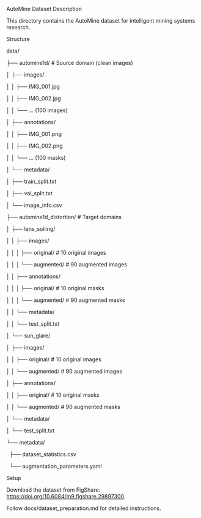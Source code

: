 AutoMine Dataset Description

This directory contains the AutoMine dataset for intelligent mining systems research.

Structure

data/

├── automine1d/                     # Source domain (clean images)

│   ├── images/

│   │   ├── IMG\_001.jpg

│   │   ├── IMG\_002.jpg

│   │   └── ... (100 images)

│   ├── annotations/

│   │   ├── IMG\_001.png

│   │   ├── IMG\_002.png

│   │   └── ... (100 masks)

│   └── metadata/

│       ├── train\_split.txt

│       ├── val\_split.txt

│       └── image\_info.csv

├── automine1d\_distortion/          # Target domains

│   ├── lens\_soiling/

│   │   ├── images/

│   │   │   ├── original/           # 10 original images

│   │   │   └── augmented/          # 90 augmented images

│   │   ├── annotations/

│   │   │   ├── original/           # 10 original masks

│   │   │   └── augmented/          # 90 augmented masks

│   │   └── metadata/

│   │       └── test\_split.txt

│   └── sun\_glare/

│       ├── images/

│       │   ├── original/           # 10 original images

│       │   └── augmented/          # 90 augmented images

│       ├── annotations/

│       │   ├── original/           # 10 original masks

│       │   └── augmented/          # 90 augmented masks

│       └── metadata/

│           └── test\_split.txt

└── metadata/

&nbsp;   ├── dataset\_statistics.csv

&nbsp;   └── augmentation\_parameters.yaml



Setup

Download the dataset from FigShare: https://doi.org/10.6084/m9.figshare.29897300.

Follow docs/dataset\_preparation.md for detailed instructions.

